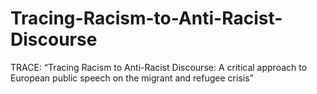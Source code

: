 # Tracing-Racism-to-Anti-Racist-Discourse
TRACE: “Tracing Racism to Anti-Racist Discourse: A critical approach to European public speech on the migrant and refugee crisis”
